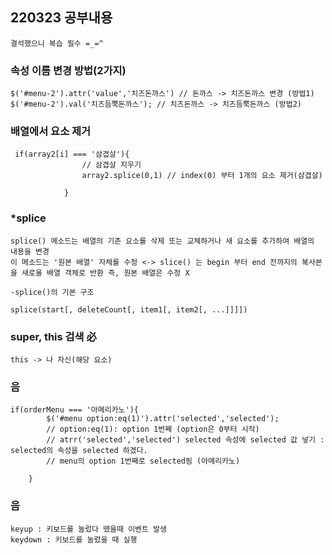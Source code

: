 ## 220323 공부내용
    결석했으니 복습 필수 =_=^

### 속성 이름 변경 방법(2가지)
    $('#menu-2').attr('value','치즈돈까스') // 돈까스 -> 치즈돈까스 변경 (방법1)
    $('#menu-2').val('치즈듬뿍돈까스'); // 치즈돈까스 -> 치즈듬뿍돈까스 (방법2)

### 배열에서 요소 제거
     if(array2[i] === '삼겹살'){ 
                    // 삼겹살 지우기
                    array2.splice(0,1) // index(0) 부터 1개의 요소 제거(삼겹살)
                    
                }

### *splice
```
splice() 메소드는 배열의 기존 요소를 삭제 또는 교체하거나 새 요소를 추가하여 배열의 내용을 변경
이 메소드는 '원본 배열' 자체를 수정 <-> slice() 는 begin 부터 end 전까지의 복사본을 새로울 배열 객체로 반환 즉, 원본 배열은 수정 X

-splice()의 기본 구조

splice(start[, deleteCount[, item1[, item2[, ...]]]])
```

### super, this 검색 必

```
this -> 나 자신(해당 요소)
```


### 음
```
if(orderMenu === '아메리카노'){
        $('#menu option:eq(1)').attr('selected','selected');
        // option:eq(1): option 1번째 (option은 0부터 시작)
        // atrr('selected','selected') selected 속성에 selected 값 넣기 : selected의 속성을 selected 하겠다.
        // menu의 option 1번째로 selected됨 (아메리카노)
        
    }
```

### 음
```
keyup : 키보드를 눌렀다 뗐을때 이벤트 발생
keydown : 키보드를 눌렀을 때 실행
```


